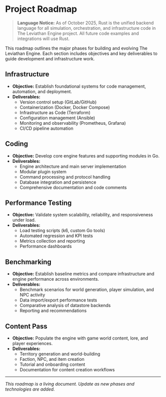 

# Project Roadmap

> **Language Notice:** As of October 2025, Rust is the unified backend language for all simulation, orchestration, and infrastructure code in The Leviathan Engine project. All future code examples and integrations will use Rust.

This roadmap outlines the major phases for building and evolving The Leviathan Engine. Each section includes objectives and key deliverables to guide development and infrastructure work.

## Infrastructure
- **Objective:** Establish foundational systems for code management, automation, and deployment.
- **Deliverables:**
	- Version control setup (GitLab/GitHub)
	- Containerization (Docker, Docker Compose)
	- Infrastructure as Code (Terraform)
	- Configuration management (Ansible)
	- Monitoring and observability (Prometheus, Grafana)
	- CI/CD pipeline automation

## Coding
- **Objective:** Develop core engine features and supporting modules in Go.
- **Deliverables:**
	- Engine architecture and main server implementation
	- Modular plugin system
	- Command processing and protocol handling
	- Database integration and persistence
	- Comprehensive documentation and code comments

## Performance Testing
- **Objective:** Validate system scalability, reliability, and responsiveness under load.
- **Deliverables:**
	- Load testing scripts (k6, custom Go tools)
	- Automated regression and KPI tests
	- Metrics collection and reporting
	- Performance dashboards

## Benchmarking
- **Objective:** Establish baseline metrics and compare infrastructure and engine performance across environments.
- **Deliverables:**
	- Benchmark scenarios for world generation, player simulation, and NPC activity
	- Data import/export performance tests
	- Comparative analysis of datastore backends
	- Reporting and recommendations

## Content Pass
- **Objective:** Populate the engine with game world content, lore, and player experiences.
- **Deliverables:**
	- Territory generation and world-building
	- Faction, NPC, and item creation
	- Tutorial and onboarding content
	- Documentation for content creation workflows

---
_This roadmap is a living document. Update as new phases and technologies are added._
